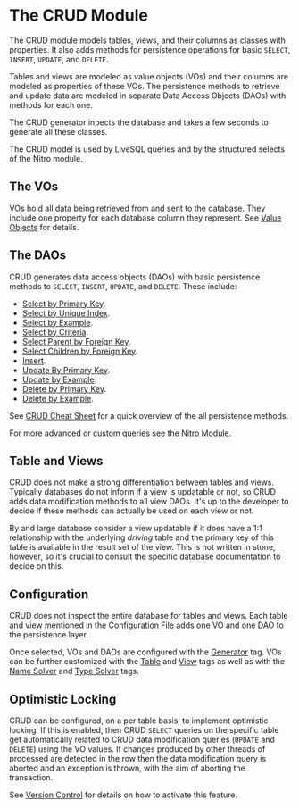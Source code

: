 # The CRUD Module

The CRUD module models tables, views, and their columns as classes with properties. It also adds methods
for persistence operations for basic `SELECT`, `INSERT`, `UPDATE`, and `DELETE`.

Tables and views are modeled as value objects (VOs) and their columns are modeled as properties of these VOs. 
The persistence methods to retrieve and update data are modeled in separate Data Access Objects (DAOs) with
methods for each one.

The CRUD generator inpects the database and takes a few seconds to generate all these classes.

The CRUD model is used by LiveSQL queries and by the structured selects of the Nitro module.


## The VOs

VOs hold all data being retrieved from and sent to the database. They include one property for each database column
they represent. See [Value Objects](./value-objects.md) for details.


## The DAOs

CRUD generates data access objects (DAOs) with basic persistence methods to `SELECT`, `INSERT`, `UPDATE`, and `DELETE`.
These include:

- [Select by Primary Key](./select-by-primary-key.md).
- [Select by Unique Index](./select-by-unique-index.md).
- [Select by Example](./select-by-example.md).
- [Select by Criteria](./select-by-criteria.md).
- [Select Parent by Foreign Key](./select-parent-by-foreign-key.md).
- [Select Children by Foreign Key](./select-children-by-foreign-key.md).
- [Insert](./insert.md).
- [Update By Primary Key](./update-by-primary-key.md).
- [Update by Example](./update-by-example.md).
- [Delete by Primary Key](./delete-by-primary-key.md).
- [Delete by Example](./delete-by-example.md).

See [CRUD Cheat Sheet](./crud-cheat-sheet.md) for a quick overview of the all persistence methods.

For more advanced or custom queries see the [Nitro Module](../nitro/nitro.md).


## Table and Views

CRUD does not make a strong differentiation between tables and views. Typically databases do not inform if a view is
updatable or not, so CRUD adds data modification methods to all view DAOs. It's up to the developer to decide if these
methods can actually be used on each view or not.

By and large database consider a view updatable if it does have a 1:1 relationship with the underlying *driving*
table and the primary key of this table is available in the result set of the view. This is not written in stone,
however, so it's crucial to consult the specific database documentation to decide on this.


## Configuration

CRUD does not inspect the entire database for tables and views. Each table and view mentioned in the
[Configuration File](../config/configuration-file-structure.md) adds one VO and one DAO to the persistence layer.

Once selected, VOs and DAOs are configured with the [Generator](../config/tags/mybatis-spring.md) tag. VOs can be
further customized with the [Table](../config/tags/table.md) and [View](../config/tags/view.md) tags as well as 
with the [Name Solver](../config/tags/name-solver.md) and [Type Solver](../config/tags/type-solver.md) tags.


## Optimistic Locking

CRUD can be configured, on a per table basis, to implement optimistic locking. If this is enabled, then CRUD `SELECT` queries
on the specific table get automatically related to CRUD data modification queries (`UPDATE` and `DELETE`) using the VO values. 
If changes produced by other threads of processed are detected in the row then the data modification query is aborted and an
exception is thrown, with the aim of aborting the transaction.

See [Version Control](../config/tags/version-control-column.md) for details on how to activate this feature.





